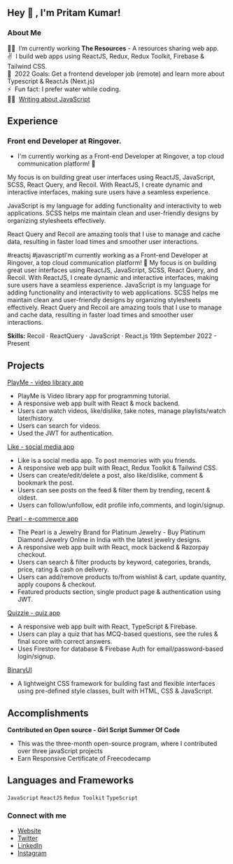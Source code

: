 ## Hey 👋 ,  I'm Pritam Kumar!

### About Me

👨‍💻&nbsp; I’m currently working <b>The Resources</b> - A resources sharing web app. <br/>
✌️&nbsp; I build web apps using ReactJS, Redux, Redux Toolkit, Firebase & Tailwind CSS.<br/>
🎯&nbsp; 2022 Goals: Get a frontend developer job (remote) and learn more about Typescript & ReactJs (Next.js) <br/>
⚡&nbsp; Fun fact: I prefer water while coding. <br />
👨‍💻&nbsp; [Writing about JavaScript](https://theresources.gitbook.io/learn-javascript/)<br />

## Experience

### Front end Developer at Ringover. <br/>
- I'm currently working as a Front-end Developer at Ringover, a top cloud communication platform! 🌟

My focus is on building great user interfaces using ReactJS, JavaScript, SCSS, React Query, and Recoil. With ReactJS, I create dynamic and interactive interfaces, making sure users have a seamless experience.

JavaScript is my language for adding functionality and interactivity to web applications. SCSS helps me maintain clean and user-friendly designs by organizing stylesheets effectively.

React Query and Recoil are amazing tools that I use to manage and cache data, resulting in faster load times and smoother user interactions.

#reactsj #javascriptI'm currently working as a Front-end Developer at Ringover, a top cloud communication platform! 🌟 My focus is on building great user interfaces using ReactJS, JavaScript, SCSS, React Query, and Recoil. With ReactJS, I create dynamic and interactive interfaces, making sure users have a seamless experience. JavaScript is my language for adding functionality and interactivity to web applications. SCSS helps me maintain clean and user-friendly designs by organizing stylesheets effectively. React Query and Recoil are amazing tools that I use to manage and cache data, resulting in faster load times and smoother user interactions. 
 
<b>Skills:</b> Recoil · ReactQuery · JavaScript · React.js
19th September 2022 - Present

## Projects
[PlayMe - video library app](https://playme-by-pritam.netlify.app/)
- PlayMe is Video library app for programming tutorial.
- A responsive web app built with React & mock backend.
- Users can watch videos, like/dislike, take notes, manage playlists/watch later/history.
- Users can search for videos.
- Used the JWT for authentication.

[Like - social media app](https://like-by-pritam.netlify.app/)
- Like is a social media app. To post memories with you friends.
- A responsive web app built with React, Redux Toolkit & Tailwind CSS.
- Users can create/edit/delete a post, also like/dislike, comment & bookmark the post.
- Users can see posts on the feed & filter them by trending, recent & oldest.
- Users can follow/unfollow, edit profile info,comments, and login/signup.

[Pearl - e-commerce app](https://pearl-by-pritam.netlify.app/)
- The Pearl is a Jewelry Brand for Platinum Jewelry - Buy Platinum Diamond Jewelry Online in India with the latest jewelry designs.
- A responsive web app built with React, mock backend & Razorpay checkout.
- Users can search & filter products by keyword, categories, brands, price, rating & cash on delivery.
- Users can add/remove products to/from wishlist & cart, update quantity, apply coupons & checkout.
- Featured products section, single product page & authentication using JWT.

[Quizzie - quiz app](https://quizzie-code-by-pritam.netlify.app/)
- A responsive web app built with React, TypeScript & Firebase.
- Users can play a quiz that has MCQ-based questions, see the rules & final score with correct answers.
- Uses Firestore for database & Firebase Auth for email/password-based login/signup.

[BinaryUI](https://binary-ui.netlify.app/)
- A lightweight CSS framework for building fast and flexible interfaces using pre-defined style classes,
built with HTML, CSS & JavaScript.

## Accomplishments
<b>Contributed on Open source - Girl Script Summer Of Code</b>
- This was the three-month open-source program, where I
contributed over three javaScript projects 
- Earn Responsive Certificate of Freecodecamp

## Languages and Frameworks
`JavaScript` `ReactJS` `Redux Toolkit` `TypeScript` 

### Connect with me

- [Website][website]
- [Twitter][twitter]
- [LinkedIn][linkedin]
- [Instagram][instagram]

<br />

[website]: https://pritam-kumar.netlify.app/
[twitter]: https://twitter.com/Pritamkr_
[instagram]: https://www.instagram.com/pritam_kr30/
[linkedin]: https://www.linkedin.com/in/pritam-kumar-0ab3431bb/
